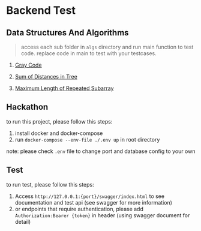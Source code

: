 # Backend Test
## Data Structures And Algorithms

> access each sub folder in `algs` directory and run main function to test code.
> replace code in main to test with your testcases.

1. [Gray Code](/algs/gray-code/main.go)

2. [Sum of Distances in Tree](/algs/max-length-of-repeated-subarray/main.go)

3. [Maximum Length of Repeated Subarray](/algs/sum-of-distance-in-tree/main.go)

## Hackathon
to run this project, please follow this steps:
1. install docker and docker-compose
2. run `docker-compose --env-file ./.env up` in root directory

note: please check `.env` file to change port and database config to your own

## Test
to run test, please follow this steps:
1. Access `http://127.0.0.1:{port}/swagger/index.html` to see documentation and test api (see swagger for more information)
2. or endpoints that require authentication, please add `Authorization:Bearer {token}` in header (using swagger document for detail)

